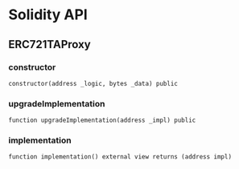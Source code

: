 # Solidity API

## ERC721TAProxy

### constructor

```solidity
constructor(address _logic, bytes _data) public
```

### upgradeImplementation

```solidity
function upgradeImplementation(address _impl) public
```

### implementation

```solidity
function implementation() external view returns (address impl)
```

